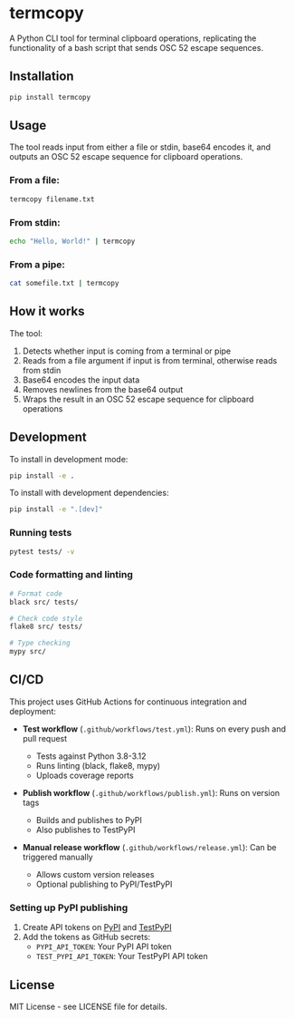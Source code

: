 # termcopy

A Python CLI tool for terminal clipboard operations, replicating the functionality of a bash script that sends OSC 52 escape sequences.

## Installation

```bash
pip install termcopy
```

## Usage

The tool reads input from either a file or stdin, base64 encodes it, and outputs an OSC 52 escape sequence for clipboard operations.

### From a file:
```bash
termcopy filename.txt
```

### From stdin:
```bash
echo "Hello, World!" | termcopy
```

### From a pipe:
```bash
cat somefile.txt | termcopy
```

## How it works

The tool:
1. Detects whether input is coming from a terminal or pipe
2. Reads from a file argument if input is from terminal, otherwise reads from stdin
3. Base64 encodes the input data
4. Removes newlines from the base64 output
5. Wraps the result in an OSC 52 escape sequence for clipboard operations

## Development

To install in development mode:

```bash
pip install -e .
```

To install with development dependencies:

```bash
pip install -e ".[dev]"
```

### Running tests

```bash
pytest tests/ -v
```

### Code formatting and linting

```bash
# Format code
black src/ tests/

# Check code style
flake8 src/ tests/

# Type checking
mypy src/
```

## CI/CD

This project uses GitHub Actions for continuous integration and deployment:

- **Test workflow** (`.github/workflows/test.yml`): Runs on every push and pull request
  - Tests against Python 3.8-3.12
  - Runs linting (black, flake8, mypy)
  - Uploads coverage reports

- **Publish workflow** (`.github/workflows/publish.yml`): Runs on version tags
  - Builds and publishes to PyPI
  - Also publishes to TestPyPI

- **Manual release workflow** (`.github/workflows/release.yml`): Can be triggered manually
  - Allows custom version releases
  - Optional publishing to PyPI/TestPyPI

### Setting up PyPI publishing

1. Create API tokens on [PyPI](https://pypi.org/manage/account/token/) and [TestPyPI](https://test.pypi.org/manage/account/token/)
2. Add the tokens as GitHub secrets:
   - `PYPI_API_TOKEN`: Your PyPI API token
   - `TEST_PYPI_API_TOKEN`: Your TestPyPI API token

## License

MIT License - see LICENSE file for details.
